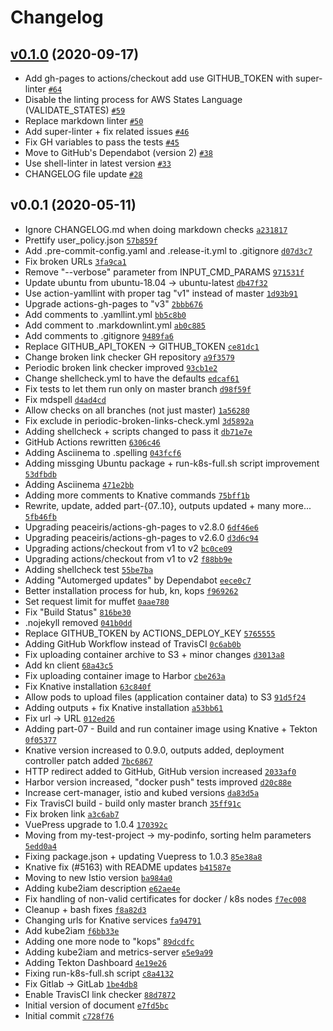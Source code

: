 # Changelog

## [v0.1.0](https://github.com/ruzickap/k8s-knative-gitlab-harbor/compare/v0.0.1...v0.1.0) (2020-09-17)

- Add gh-pages to actions/checkout add use GITHUB_TOKEN with super-linter [`#64`](https://github.com/ruzickap/k8s-knative-gitlab-harbor/pull/64)
- Disable the linting process for AWS States Language (VALIDATE_STATES) [`#59`](https://github.com/ruzickap/k8s-knative-gitlab-harbor/pull/59)
- Replace markdown linter [`#50`](https://github.com/ruzickap/k8s-knative-gitlab-harbor/pull/50)
- Add super-linter + fix related issues [`#46`](https://github.com/ruzickap/k8s-knative-gitlab-harbor/pull/46)
- Fix GH variables to pass the tests [`#45`](https://github.com/ruzickap/k8s-knative-gitlab-harbor/pull/45)
- Move to GitHub's Dependabot (version 2) [`#38`](https://github.com/ruzickap/k8s-knative-gitlab-harbor/pull/38)
- Use shell-linter in latest version [`#33`](https://github.com/ruzickap/k8s-knative-gitlab-harbor/pull/33)
- CHANGELOG file update [`#28`](https://github.com/ruzickap/k8s-knative-gitlab-harbor/pull/28)

## v0.0.1 (2020-05-11)

- Ignore CHANGELOG.md when doing markdown checks [`a231817`](https://github.com/ruzickap/k8s-knative-gitlab-harbor/commit/a231817b1730cf708f2cf63b8296c81d9b257e76)
- Prettify user_policy.json [`57b859f`](https://github.com/ruzickap/k8s-knative-gitlab-harbor/commit/57b859f463336232b7006f763074a0671263a297)
- Add .pre-commit-config.yaml and .release-it.yml to .gitignore [`d07d3c7`](https://github.com/ruzickap/k8s-knative-gitlab-harbor/commit/d07d3c72e3a5aa7fbcb3fdb80d89af2467329b2d)
- Fix broken URLs [`3fa9ca1`](https://github.com/ruzickap/k8s-knative-gitlab-harbor/commit/3fa9ca140fa7c6e8eee526902b86a17b184859e1)
- Remove "--verbose" parameter from INPUT_CMD_PARAMS [`971531f`](https://github.com/ruzickap/k8s-knative-gitlab-harbor/commit/971531f69fe6f0948d43e870ced27054226a5db4)
- Update ubuntu from ubuntu-18.04 -&gt; ubuntu-latest [`db47f32`](https://github.com/ruzickap/k8s-knative-gitlab-harbor/commit/db47f32f3264b9c6d9077e346d052e5ab9373c61)
- Use action-yamllint with proper tag "v1" instead of master [`1d93b91`](https://github.com/ruzickap/k8s-knative-gitlab-harbor/commit/1d93b91acc87af941013878d5a8f7d4ede6e2f54)
- Upgrade actions-gh-pages to "v3" [`2bbb676`](https://github.com/ruzickap/k8s-knative-gitlab-harbor/commit/2bbb6765967491ba70b5be65d312fdf90cd57761)
- Add comments to .yamllint.yml [`bb5c8b0`](https://github.com/ruzickap/k8s-knative-gitlab-harbor/commit/bb5c8b0f7af634f0c08defe5a71b0f6f30a5288c)
- Add comment to .markdownlint.yml [`ab0c885`](https://github.com/ruzickap/k8s-knative-gitlab-harbor/commit/ab0c8855edac30650f984f62685f6b43f491d361)
- Add comments to .gitignore [`9489fa6`](https://github.com/ruzickap/k8s-knative-gitlab-harbor/commit/9489fa695526fcc74fd9bd43890f8a93e19cfb97)
- Replace GITHUB_API_TOKEN -&gt; GITHUB_TOKEN [`ce81dc1`](https://github.com/ruzickap/k8s-knative-gitlab-harbor/commit/ce81dc110f2be8dea800caba8d21798f392f949e)
- Change broken link checker GH repository [`a9f3579`](https://github.com/ruzickap/k8s-knative-gitlab-harbor/commit/a9f357931b8d7d90ee52e78c29ca63b44c54692b)
- Periodic broken link checker improved [`93cb1e2`](https://github.com/ruzickap/k8s-knative-gitlab-harbor/commit/93cb1e2b0e28d75ce04a4efdaf1ee38e94374d53)
- Change shellcheck.yml to have the defaults [`edcaf61`](https://github.com/ruzickap/k8s-knative-gitlab-harbor/commit/edcaf617764eb2a51e51a6b882b5ac054e66ba1e)
- Fix tests to let them run only on master branch [`d98f59f`](https://github.com/ruzickap/k8s-knative-gitlab-harbor/commit/d98f59fddc57e27c03f35a5b15f4543867496a51)
- Fix mdspell [`d4ad4cd`](https://github.com/ruzickap/k8s-knative-gitlab-harbor/commit/d4ad4cd255ff0d573df424d8eabec336be11f1f3)
- Allow checks on all branches (not just master) [`1a56280`](https://github.com/ruzickap/k8s-knative-gitlab-harbor/commit/1a56280875d8a9b4bb6a6eeb335616c63d6d5209)
- Fix exclude in periodic-broken-links-check.yml [`3d5892a`](https://github.com/ruzickap/k8s-knative-gitlab-harbor/commit/3d5892acbe49fcb957b1bc7979be7e57cbd91c9f)
- Adding shellcheck + scripts changed to pass it [`db71e7e`](https://github.com/ruzickap/k8s-knative-gitlab-harbor/commit/db71e7e9e3c34f49c3210a667dfa1bd6289c7542)
- GitHub Actions rewritten [`6306c46`](https://github.com/ruzickap/k8s-knative-gitlab-harbor/commit/6306c468484bf7ed502f6815d0acd5c55b3eb39e)
- Adding Asciinema to .spelling [`043fcf6`](https://github.com/ruzickap/k8s-knative-gitlab-harbor/commit/043fcf616f55acfec1211fcd8d58b40da53d5c75)
- Adding missging Ubuntu package + run-k8s-full.sh script improvement [`53dfbdb`](https://github.com/ruzickap/k8s-knative-gitlab-harbor/commit/53dfbdb5f90573307d9b5b2cb2effe080f3b0ce6)
- Adding Asciinema [`471e2bb`](https://github.com/ruzickap/k8s-knative-gitlab-harbor/commit/471e2bb3da205042d150fd9df43bc62bd4396905)
- Adding more comments to Knative commands [`75bff1b`](https://github.com/ruzickap/k8s-knative-gitlab-harbor/commit/75bff1b2e0b05aecea1eadc0041e4857cba6112b)
- Rewrite, update, added part-{07..10}, outputs updated + many more... [`5fb46fb`](https://github.com/ruzickap/k8s-knative-gitlab-harbor/commit/5fb46fb16543d56d5a90d40d4a6d349629de31ea)
- Upgrading peaceiris/actions-gh-pages to v2.8.0 [`6df46e6`](https://github.com/ruzickap/k8s-knative-gitlab-harbor/commit/6df46e64fb30ef940255e06b7e2d62341629de7a)
- Upgrading peaceiris/actions-gh-pages to v2.6.0 [`d3d6c94`](https://github.com/ruzickap/k8s-knative-gitlab-harbor/commit/d3d6c943e8829a8681d9c811c90b879306ae450b)
- Upgrading actions/checkout from v1 to v2 [`bc0ce09`](https://github.com/ruzickap/k8s-knative-gitlab-harbor/commit/bc0ce09f5c816ca70682b08423900764a3f468da)
- Upgrading actions/checkout from v1 to v2 [`f88bb9e`](https://github.com/ruzickap/k8s-knative-gitlab-harbor/commit/f88bb9e0a43ed4efda8f5006b272d633944eb1a5)
- Adding shellcheck test [`55be7ba`](https://github.com/ruzickap/k8s-knative-gitlab-harbor/commit/55be7baf896c6095f24ba77360e6081a5aa20da0)
- Adding "Automerged updates" by Dependabot [`eece0c7`](https://github.com/ruzickap/k8s-knative-gitlab-harbor/commit/eece0c76081a0bb352efbcf919abc5619832ddf0)
- Better installation process for hub, kn, kops [`f969262`](https://github.com/ruzickap/k8s-knative-gitlab-harbor/commit/f969262112949bf8f0b2f5e388e5aa62d0fdb2c1)
- Set request limit for muffet [`0aae780`](https://github.com/ruzickap/k8s-knative-gitlab-harbor/commit/0aae780f62a8094f53d5b39ec4e8eb94189abdd0)
- Fix "Build Status" [`816be30`](https://github.com/ruzickap/k8s-knative-gitlab-harbor/commit/816be3013de48474b8284df34acb1eeb9145761d)
- .nojekyll removed [`041b0dd`](https://github.com/ruzickap/k8s-knative-gitlab-harbor/commit/041b0dd04c08dfca056ee7e1e778f7be26f566f6)
- Replace GITHUB_TOKEN by ACTIONS_DEPLOY_KEY [`5765555`](https://github.com/ruzickap/k8s-knative-gitlab-harbor/commit/5765555d7513ae6f311f6de79c1d3f9b96ed6bc4)
- Adding GitHub Workflow instead of TravisCI [`0c6ab0b`](https://github.com/ruzickap/k8s-knative-gitlab-harbor/commit/0c6ab0bed6f73662a08d5eae89836b3bac37e2e0)
- Fix uploading container archive to S3 + minor changes [`d3013a8`](https://github.com/ruzickap/k8s-knative-gitlab-harbor/commit/d3013a836921b346bea4a811a2de8d47a9243f38)
- Add kn client [`68a43c5`](https://github.com/ruzickap/k8s-knative-gitlab-harbor/commit/68a43c5a9c8e78babd453a8fd6c946703e2ccf85)
- Fix uploading container image to Harbor [`cbe263a`](https://github.com/ruzickap/k8s-knative-gitlab-harbor/commit/cbe263ad7eff9bc25ea9c277af910f3b00c07b6c)
- Fix Knative installation [`63c840f`](https://github.com/ruzickap/k8s-knative-gitlab-harbor/commit/63c840f0d0a5bd3de8cc01055c8e2f6f9f631ae6)
- Allow pods to upload files (application container data) to S3 [`91d5f24`](https://github.com/ruzickap/k8s-knative-gitlab-harbor/commit/91d5f24f574e3135b6f043f0fad3671c8a62c35b)
- Adding outputs + fix Knative installation [`a53bb61`](https://github.com/ruzickap/k8s-knative-gitlab-harbor/commit/a53bb611f5dbab3dcb3a00dff233a1cc3bb75761)
- Fix url -&gt; URL [`012ed26`](https://github.com/ruzickap/k8s-knative-gitlab-harbor/commit/012ed26a0fe5b3f49351b21cc55a0bb744428c0a)
- Adding part-07 - Build and run container image using Knative + Tekton [`0f05377`](https://github.com/ruzickap/k8s-knative-gitlab-harbor/commit/0f05377cdd2a3976c90d1839d25d273dd6602d4e)
- Knative version increased to 0.9.0, outputs added, deployment controller patch added [`7bc6867`](https://github.com/ruzickap/k8s-knative-gitlab-harbor/commit/7bc68673c441165e500de995a5be1ab676e22ac0)
- HTTP redirect added to GitHub, GitHub version increased [`2033af0`](https://github.com/ruzickap/k8s-knative-gitlab-harbor/commit/2033af0ce13f8b1b071266a4d7dc4177ed6f3430)
- Harbor version increased, "docker push" tests improved [`d20c88e`](https://github.com/ruzickap/k8s-knative-gitlab-harbor/commit/d20c88eb99e7370e84620d16a374486c9b730c3d)
- Increase cert-manager, istio and kubed versions [`da83d5a`](https://github.com/ruzickap/k8s-knative-gitlab-harbor/commit/da83d5a8d40d974870710f9910ca2bcb129f7a49)
- Fix TravisCI build - build only master branch [`35ff91c`](https://github.com/ruzickap/k8s-knative-gitlab-harbor/commit/35ff91c42893e3cd732dbbd69043855829dce838)
- Fix broken link [`a3c6ab7`](https://github.com/ruzickap/k8s-knative-gitlab-harbor/commit/a3c6ab774a57c38beb3bd3d1d74599820ce86140)
- VuePress upgrade to 1.0.4 [`170392c`](https://github.com/ruzickap/k8s-knative-gitlab-harbor/commit/170392cc06e3bcbe8893a2e2405dbd45134adc5b)
- Moving from my-test-project -&gt; my-podinfo, sorting helm parameters [`5edd0a4`](https://github.com/ruzickap/k8s-knative-gitlab-harbor/commit/5edd0a487e350e65862529ea49d57097f90c5b77)
- Fixing package.json + updating Vuepress to 1.0.3 [`85e38a8`](https://github.com/ruzickap/k8s-knative-gitlab-harbor/commit/85e38a8d060e96ef4fa209e0256f07f62d402037)
- Knative fix (#5163) with README updates [`b41587e`](https://github.com/ruzickap/k8s-knative-gitlab-harbor/commit/b41587e63da5065319ae111706954cff1238edd2)
- Moving to new Istio version [`ba984a0`](https://github.com/ruzickap/k8s-knative-gitlab-harbor/commit/ba984a0b9d11a473095dbb087f520ae377f5b593)
- Adding kube2iam description [`e62ae4e`](https://github.com/ruzickap/k8s-knative-gitlab-harbor/commit/e62ae4ec57e6952510309cf38e6d0b7cb17172ed)
- Fix handling of non-valid certificates for docker / k8s nodes [`f7ec008`](https://github.com/ruzickap/k8s-knative-gitlab-harbor/commit/f7ec008c28188bddf5ae802af0b1ead96cdb6242)
- Cleanup + bash fixes [`f8a82d3`](https://github.com/ruzickap/k8s-knative-gitlab-harbor/commit/f8a82d36829934fc506952571e94f672d19b88b8)
- Changing urls for Knative services [`fa94791`](https://github.com/ruzickap/k8s-knative-gitlab-harbor/commit/fa947911b55491d2946043bd8f88b8318a6620e8)
- Add kube2iam [`f6bb33e`](https://github.com/ruzickap/k8s-knative-gitlab-harbor/commit/f6bb33eb6ae408312581349efc41931ec92a7b05)
- Adding one more node to "kops" [`89dcdfc`](https://github.com/ruzickap/k8s-knative-gitlab-harbor/commit/89dcdfc7a3534772071456fd72198b11fe2cc3bf)
- Adding kube2iam and metrics-server [`e5e9a99`](https://github.com/ruzickap/k8s-knative-gitlab-harbor/commit/e5e9a99d00274a5fefbca07793067d98d5424712)
- Adding Tekton Dashboard [`4e19e26`](https://github.com/ruzickap/k8s-knative-gitlab-harbor/commit/4e19e26321616467e296b718a32ec2850f4ba35a)
- Fixing run-k8s-full.sh script [`c8a4132`](https://github.com/ruzickap/k8s-knative-gitlab-harbor/commit/c8a4132f18bd8620822135b7c12f1fa289e48dbe)
- Fix Gitlab -&gt; GitLab [`1be4db8`](https://github.com/ruzickap/k8s-knative-gitlab-harbor/commit/1be4db8320b1efc367c3858dabd15b654c226b71)
- Enable TravisCI link checker [`88d7872`](https://github.com/ruzickap/k8s-knative-gitlab-harbor/commit/88d787260481945e3f77064d8786aa2090a8649e)
- Initial version of document [`e7fd5bc`](https://github.com/ruzickap/k8s-knative-gitlab-harbor/commit/e7fd5bcf395c835125b77088ec95ba793e1f2ce8)
- Initial commit [`c728f76`](https://github.com/ruzickap/k8s-knative-gitlab-harbor/commit/c728f76ac34149b86fc292791dd4396e44406466)
